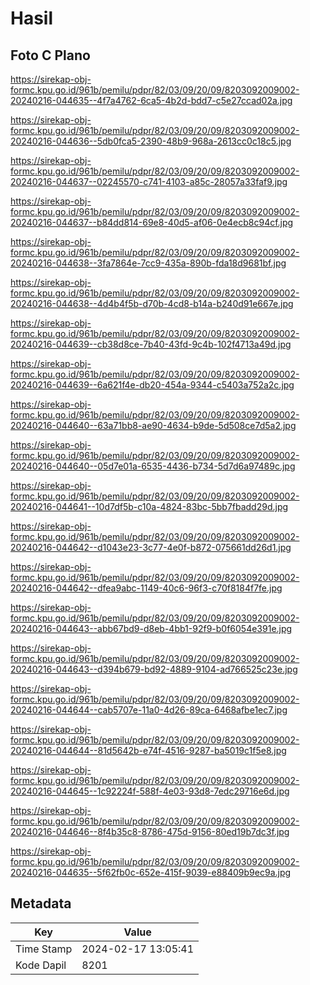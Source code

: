 # Hasil

## Foto C Plano

https://sirekap-obj-formc.kpu.go.id/961b/pemilu/pdpr/82/03/09/20/09/8203092009002-20240216-044635--4f7a4762-6ca5-4b2d-bdd7-c5e27ccad02a.jpg

https://sirekap-obj-formc.kpu.go.id/961b/pemilu/pdpr/82/03/09/20/09/8203092009002-20240216-044636--5db0fca5-2390-48b9-968a-2613cc0c18c5.jpg

https://sirekap-obj-formc.kpu.go.id/961b/pemilu/pdpr/82/03/09/20/09/8203092009002-20240216-044637--02245570-c741-4103-a85c-28057a33faf9.jpg

https://sirekap-obj-formc.kpu.go.id/961b/pemilu/pdpr/82/03/09/20/09/8203092009002-20240216-044637--b84dd814-69e8-40d5-af06-0e4ecb8c94cf.jpg

https://sirekap-obj-formc.kpu.go.id/961b/pemilu/pdpr/82/03/09/20/09/8203092009002-20240216-044638--3fa7864e-7cc9-435a-890b-fda18d9681bf.jpg

https://sirekap-obj-formc.kpu.go.id/961b/pemilu/pdpr/82/03/09/20/09/8203092009002-20240216-044638--4d4b4f5b-d70b-4cd8-b14a-b240d91e667e.jpg

https://sirekap-obj-formc.kpu.go.id/961b/pemilu/pdpr/82/03/09/20/09/8203092009002-20240216-044639--cb38d8ce-7b40-43fd-9c4b-102f4713a49d.jpg

https://sirekap-obj-formc.kpu.go.id/961b/pemilu/pdpr/82/03/09/20/09/8203092009002-20240216-044639--6a621f4e-db20-454a-9344-c5403a752a2c.jpg

https://sirekap-obj-formc.kpu.go.id/961b/pemilu/pdpr/82/03/09/20/09/8203092009002-20240216-044640--63a71bb8-ae90-4634-b9de-5d508ce7d5a2.jpg

https://sirekap-obj-formc.kpu.go.id/961b/pemilu/pdpr/82/03/09/20/09/8203092009002-20240216-044640--05d7e01a-6535-4436-b734-5d7d6a97489c.jpg

https://sirekap-obj-formc.kpu.go.id/961b/pemilu/pdpr/82/03/09/20/09/8203092009002-20240216-044641--10d7df5b-c10a-4824-83bc-5bb7fbadd29d.jpg

https://sirekap-obj-formc.kpu.go.id/961b/pemilu/pdpr/82/03/09/20/09/8203092009002-20240216-044642--d1043e23-3c77-4e0f-b872-075661dd26d1.jpg

https://sirekap-obj-formc.kpu.go.id/961b/pemilu/pdpr/82/03/09/20/09/8203092009002-20240216-044642--dfea9abc-1149-40c6-96f3-c70f8184f7fe.jpg

https://sirekap-obj-formc.kpu.go.id/961b/pemilu/pdpr/82/03/09/20/09/8203092009002-20240216-044643--abb67bd9-d8eb-4bb1-92f9-b0f6054e391e.jpg

https://sirekap-obj-formc.kpu.go.id/961b/pemilu/pdpr/82/03/09/20/09/8203092009002-20240216-044643--d394b679-bd92-4889-9104-ad766525c23e.jpg

https://sirekap-obj-formc.kpu.go.id/961b/pemilu/pdpr/82/03/09/20/09/8203092009002-20240216-044644--cab5707e-11a0-4d26-89ca-6468afbe1ec7.jpg

https://sirekap-obj-formc.kpu.go.id/961b/pemilu/pdpr/82/03/09/20/09/8203092009002-20240216-044644--81d5642b-e74f-4516-9287-ba5019c1f5e8.jpg

https://sirekap-obj-formc.kpu.go.id/961b/pemilu/pdpr/82/03/09/20/09/8203092009002-20240216-044645--1c92224f-588f-4e03-93d8-7edc29716e6d.jpg

https://sirekap-obj-formc.kpu.go.id/961b/pemilu/pdpr/82/03/09/20/09/8203092009002-20240216-044646--8f4b35c8-8786-475d-9156-80ed19b7dc3f.jpg

https://sirekap-obj-formc.kpu.go.id/961b/pemilu/pdpr/82/03/09/20/09/8203092009002-20240216-044635--5f62fb0c-652e-415f-9039-e88409b9ec9a.jpg


## Metadata

| Key        | Value               |
| ---------- | ------------------- |
| Time Stamp | 2024-02-17 13:05:41 |
| Kode Dapil | 8201                |



